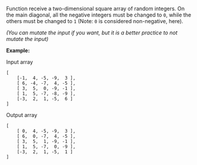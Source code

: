 Function receive a two-dimensional square array of random integers. On the main diagonal, all the negative integers must be changed to `0`, while the others must be changed to `1` (Note: `0` is considered non-negative, here).

_(You can mutate the input if you want, but it is a better practice to not mutate the input)_

**Example:**

Input array
```
[
    [-1,  4, -5, -9,  3 ],
    [ 6, -4, -7,  4, -5 ],
    [ 3,  5,  0, -9, -1 ],
    [ 1,  5, -7, -8, -9 ],
    [-3,  2,  1, -5,  6 ]
]
```

Output array
```
[
    [ 0,  4, -5, -9,  3 ],
    [ 6,  0, -7,  4, -5 ],
    [ 3,  5,  1, -9, -1 ],
    [ 1,  5, -7,  0, -9 ],
    [-3,  2,  1, -5,  1 ]
]
```